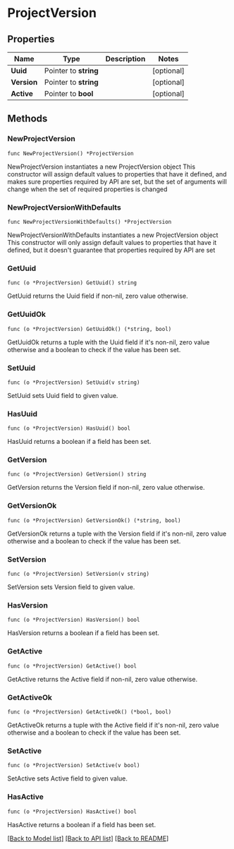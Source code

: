 # ProjectVersion

## Properties

Name | Type | Description | Notes
------------ | ------------- | ------------- | -------------
**Uuid** | Pointer to **string** |  | [optional] 
**Version** | Pointer to **string** |  | [optional] 
**Active** | Pointer to **bool** |  | [optional] 

## Methods

### NewProjectVersion

`func NewProjectVersion() *ProjectVersion`

NewProjectVersion instantiates a new ProjectVersion object
This constructor will assign default values to properties that have it defined,
and makes sure properties required by API are set, but the set of arguments
will change when the set of required properties is changed

### NewProjectVersionWithDefaults

`func NewProjectVersionWithDefaults() *ProjectVersion`

NewProjectVersionWithDefaults instantiates a new ProjectVersion object
This constructor will only assign default values to properties that have it defined,
but it doesn't guarantee that properties required by API are set

### GetUuid

`func (o *ProjectVersion) GetUuid() string`

GetUuid returns the Uuid field if non-nil, zero value otherwise.

### GetUuidOk

`func (o *ProjectVersion) GetUuidOk() (*string, bool)`

GetUuidOk returns a tuple with the Uuid field if it's non-nil, zero value otherwise
and a boolean to check if the value has been set.

### SetUuid

`func (o *ProjectVersion) SetUuid(v string)`

SetUuid sets Uuid field to given value.

### HasUuid

`func (o *ProjectVersion) HasUuid() bool`

HasUuid returns a boolean if a field has been set.

### GetVersion

`func (o *ProjectVersion) GetVersion() string`

GetVersion returns the Version field if non-nil, zero value otherwise.

### GetVersionOk

`func (o *ProjectVersion) GetVersionOk() (*string, bool)`

GetVersionOk returns a tuple with the Version field if it's non-nil, zero value otherwise
and a boolean to check if the value has been set.

### SetVersion

`func (o *ProjectVersion) SetVersion(v string)`

SetVersion sets Version field to given value.

### HasVersion

`func (o *ProjectVersion) HasVersion() bool`

HasVersion returns a boolean if a field has been set.

### GetActive

`func (o *ProjectVersion) GetActive() bool`

GetActive returns the Active field if non-nil, zero value otherwise.

### GetActiveOk

`func (o *ProjectVersion) GetActiveOk() (*bool, bool)`

GetActiveOk returns a tuple with the Active field if it's non-nil, zero value otherwise
and a boolean to check if the value has been set.

### SetActive

`func (o *ProjectVersion) SetActive(v bool)`

SetActive sets Active field to given value.

### HasActive

`func (o *ProjectVersion) HasActive() bool`

HasActive returns a boolean if a field has been set.


[[Back to Model list]](../README.md#documentation-for-models) [[Back to API list]](../README.md#documentation-for-api-endpoints) [[Back to README]](../README.md)


